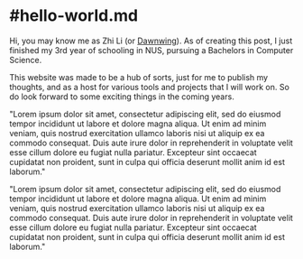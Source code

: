 # #hello-world.md

Hi, you may know me as Zhi Li (or [Dawnwing](https://osu.ppy.sh/users/5144534)). As of creating this post, I just finished my 3rd year of schooling in NUS, pursuing a Bachelors in Computer Science.

This website was made to be a hub of sorts, just for me to publish my thoughts, and as a host for various tools and projects that I will work on. So do look forward to some exciting things in the coming years.

"Lorem ipsum dolor sit amet, consectetur adipiscing elit, sed do eiusmod tempor incididunt ut labore et dolore magna aliqua. Ut enim ad minim veniam, quis nostrud exercitation ullamco laboris nisi ut aliquip ex ea commodo consequat. Duis aute irure dolor in reprehenderit in voluptate velit esse cillum dolore eu fugiat nulla pariatur. Excepteur sint occaecat cupidatat non proident, sunt in culpa qui officia deserunt mollit anim id est laborum."

"Lorem ipsum dolor sit amet, consectetur adipiscing elit, sed do eiusmod tempor incididunt ut labore et dolore magna aliqua. Ut enim ad minim veniam, quis nostrud exercitation ullamco laboris nisi ut aliquip ex ea commodo consequat. Duis aute irure dolor in reprehenderit in voluptate velit esse cillum dolore eu fugiat nulla pariatur. Excepteur sint occaecat cupidatat non proident, sunt in culpa qui officia deserunt mollit anim id est laborum."